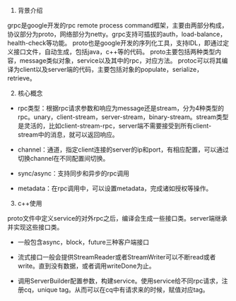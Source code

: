 1. 背景介绍

grpc是google开发的rpc remote process command框架，主要由两部分构成，协议部分为proto，网络部分为netty。grpc支持可插拔的auth，load-balance，health-check等功能。
proto也是google开发的序列化工具，支持IDL，即通过定义接口文件，自动生成，包括java，c++等的代码。
proto主要包括两种类型内容，message类似对象，service以及其中的rpc，对应方法。
protoc可以将其编译为client以及server端的代码，主要包括对象的populate，serialize，retrieve。

2. 核心概念

- rpc类型：根据rpc请求参数和响应为message还是stream，分为4种类型的rpc。unary，client-stream，server-stream，binary-stream。stream类型是灵活的，比如client-stream-rpc，server端不需要接受到所有client-stream中的消息，就可以返回响应。

- channel：通道，指定client连接的server的ip和port，有相应配置，可以通过切换channel在不同配置间切换。

- sync/async：支持同步和异步的rpc调用

- metadata：在rpc调用中，可以设置metadata，完成诸如授权等操作。

3. c++使用

proto文件中定义service的对外rpc之后，编译会生成一些接口类。server端继承并实现这些接口类。

- 一般包含async，block，future三种客户端接口
- 流式接口一般会提供StreamReader或者StreamWriter可以不断read或者write。直到没有数据，或者调用writeDone为止。

- 调用ServerBuilder配置参数，构建service。使用service给不同rpc请求，注册cq，unique tag。从而可以在cq中有请求来的时候，赋值对应tag。